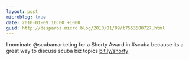```yaml
---
layout: post
microblog: true
date: 2010-01-09 10:00 +1000
guid: http://desparoz.micro.blog/2010/01/09/t7553500727.html
---
```

I nominate @scubamarketing for a Shorty Award in #scuba because its a great way to discuss scuba biz topics [bit.ly/shorty](http://bit.ly/shorty)
